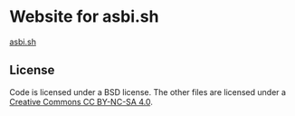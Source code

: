 # Website for asbi.sh

[asbi.sh](https://www.asbi.sh/)

## License
Code is licensed under a BSD license.
The other files are licensed under a [Creative Commons CC BY-NC-SA 4.0]("http://creativecommons.org/licenses/by-nc-sa/4.0/").

